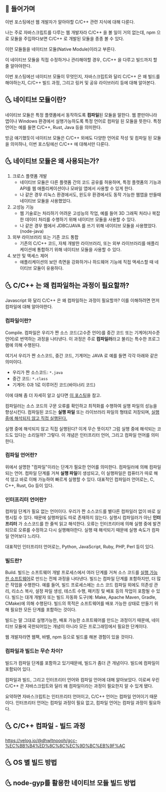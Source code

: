 ## 📢 들어가며

이번 포스팅에선 웹 개발자가 알아야할 C/C++ 관련 지식에 대해 다룬다.

나는 주로 자바스크립트를 다루는 웹 개발자라 C/C++ 을 볼 일이 거의 없는데,
npm 으로 모듈을 주입하다보면 C/C++ 로 개발된 모듈을 종종 볼 수 있다.

이런 모듈들을 네이티브 모듈(Native Module)이라고 부른다.

이 네이티브 모듈을 직접 수정하거나 관리해야할 경우,
C/C++ 을 다루고 빌드까지 할 줄 알아야한다.

이번 포스팅에선
네이티브 모듈이 무엇인지,
자바스크립트와 달리 C/C++ 은 왜 빌드를 해야하는지,
C/C++ 빌드 과정,
그리고 링커 및 공유 라이브러리 등에 대해 알아본다.

## 🌜 네이티브 모듈이란?

네이티브 모듈은 특정 플랫폼에서 동작하도록 **컴파일**된 모듈을 말한다.
웹 뿐만아니라 앱이나 Windows 환경에서 실행가능하도록 특정 언어로 컴파일 된 모듈을 뜻한다.
특정 언어는 예를 들면 C/C++, Rust, Java 등을 의미한다.

방금 얘기했듯이 네이티브 모듈은 C/C++ 외에도 다양한 언어로 작성 및 컴파일 된 모듈을 의미하나,
이번 포스팅에선 C/C++ 에 대해서만 다룬다.

## 🌜 네이티브 모듈은 왜 사용되는가?

1. 크로스 플랫폼 개발
    - 네이티브 모듈은 다른 플랫폼 간의 코드 공유를 허용하며, 특정 플랫폼의 기능과 API를 웹 애플리케이션이나 모바일 앱에서 사용할 수 있게 한다.
    - 나 같은 경우 리눅스 환경에서도, 윈도우 환경에서도 동작 가능한 웹앱을 만들때 네이티브 모듈을 사용했었다.
2. 고성능 기능
    - 웹 기술로는 처리하기 어려운 고성능의 작업, 예를 들어 3D 그래픽 처리나 복잡한 데이터 처리를 수행하기 위해 네이티브 모듈을 사용할 수 있다.
    - 나 같은 경우 웹에서 JDBC/JAVA 를 쓰기 위해 네이티브 모듈을 사용했었다. (node-java)
3. 외부 라이브러리 또는 기존 코드 통합
    - 기존의 C/C++ 코드, 자체 개발한 라이브러리, 또는 외부 라이브러리를 애플리케이션에 통합하기 위해 네이티브 모듈을 사용할 수 있다.
4. 보안 및 액세스 제어
    - 애플리케이션의 보안 측면을 강화하거나 하드웨어 기능에 직접 액세스할 때 네이티브 모듈이 유용하다.

## 🌜 C/C++ 는 왜 컴파일하는 과정이 필요할까?

Javascript 와 달리 C/C++ 은 왜 컴파일하는 과정이 필요할까?
이를 이해하려면 먼저 컴파일에 대해 알아야한다.

### 컴파일이란?

Compile.
컴파일은 우리가 짠 소스 코드(고수준 언어)를 중간 코드 또는 기계어(저수준 언어)로 번역하는 과정을 나타낸다.
이 과정은 주로 **컴파일러**라고 불리는 특수한 프로그램에 의해 수행된다.

여기서 우리가 짠 소스코드, 중간 코드, 기계어는
JAVA 로 예를 들면 각각 아래와 같은 의미이다.

-   우리가 짠 소스코드: `*.java`
-   중간 코드: `*.class`
-   기계어: 0과 1로 이루어진 코드(바이너리 코드)

이에 대해 좀 더 자세히 알고 싶다면 [이 포스팅](https://doozi0316.tistory.com/entry/1%EC%A3%BC%EC%B0%A8-JVM%EC%9D%80-%EB%AC%B4%EC%97%87%EC%9D%B4%EB%A9%B0-%EC%9E%90%EB%B0%94-%EC%BD%94%EB%93%9C%EB%8A%94-%EC%96%B4%EB%96%BB%EA%B2%8C-%EC%8B%A4%ED%96%89%ED%95%98%EB%8A%94-%EA%B2%83%EC%9D%B8%EA%B0%80)을 참고.

컴파일러는 소스 코드의 구문 오류를 확인하고 최적화를 수행하여 실행 파일의 성능을 향상시킨다.
컴파일된 코드는 **실행 파일** 또는 라이브러리 파일의 형태로 저장되며, <u>실행 중에 해석되지 않고 직접 실행된다.</u>

실행 중에 해석되지 않고 직접 실행된다?
이게 무슨 뜻이지?
그럼 실행 중에 해석되는 코드도 있다는 소리일까?
그렇다.
이 개념은 인터프리터 언어, 그리고 컴파일 언어를 의미한다.

### 컴파일 언어란?

위에서 설명한 "컴파일"이라는 단계가 필요한 언어를 의미한다.
컴파일러에 의해 컴파일 되는 언어.
컴파일 단계를 거쳐 **실행 파일**이 생성되고,
이 실행파일은 컴퓨터가 따로 해석 않고 바로 이해 가능하여 빠르게 실행할 수 있다.
대표적인 컴파일러 언어로는,
C, C++, Rust, Go 등이 있다.

### 인터프리터 언어란?

컴파일 단계가 필요 없는 언어이다.
우리가 짠 소스코드를 별다른 컴파일러 없이 바로 실행시킬 수 있다.
때문에 실행파일도 따로 존재하지 않는다.
실행시 컴파일러가 아닌 **인터프리터** 가 소스코드를 한 줄씩 읽고 해석한다.
오류는 인터프리터에 의해 실행 중에 발견되므로 오류를 수정하고 다시 실행해야한다.
실행 때 해석되기 때문에 실행 속도가 컴파일 언어보다 느리다.

대표적인 인터프리터 언어로는,
Python, JavaScript, Ruby, PHP, Perl 등이 있다.

### 빌드란?

Build.
빌드는 소프트웨어 개발 프로세스에서 여러 단계를 거쳐 소스 코드를 <u>실행 가능한 소프트웨어</u>로 만드는 전체 과정을 나타낸다.
빌드는 컴파일 단계를 포함하지만, 더 많은 작업을 수행한다.
예를 들어, 빌드 프로세스에는 소스 코드 컴파일 외에도 의존성 관리, 리소스 복사, 설정 파일 생성, 테스트 수행, 패키징 및 배포 등의 작업이 포함될 수 있다.
빌드는 대개 개발자 또는 빌드 자동화 도구(예: Make, Apache Maven, Gradle, CMake)에 의해 수행된다.
빌드의 목적은 소프트웨어를 배포 가능한 상태로 만들기 위해 필요한 모든 단계를 포함하는 것이다.

빌드는 말 그대로 실행가능한, 배포 가능한 소프트웨어를 만드는 과정이기 때문에,
네이티브 모듈에 국한되어있는 개념이 아니라
모든 프로그래밍에서 필요한 단계이다.

웹 개발자라면 웹팩, 바벨, npm 등으로 빌드를 해본 경험이 있을 것이다.

### 컴파일과 빌드는 무슨 차이?

빌드가 컴파일 단계를 포함하고 있기때문에,
빌드가 좀더 큰 개념이다.
빌드에 컴파일이 포함되어 있다.

컴파일과 빌드, 그리고 인터프리터 언어와 컴파일 언어에 대해 알아보았다.
이로써 우린 C/C++ 은 자바스크립트와 달리 왜 컴파일이라는 과정이 필요한지 알 수 있게 됐다.

요약하면 자바스크립트는 인터프리터 언어이고, C/C++ 언어는 컴파일 언어이기 때문이다.
인터프리터 언어는 컴파일 과정이 필요 없고,
컴파일 언어는 컴파일 과정이 필요하다.

## 🌜 C/C++ 컴파일 - 빌드 과정

https://velog.io/@dhwltnoooh/gcc-%EC%BB%B4%ED%8C%8C%EC%9D%BC%EB%9F%AC

## 🌜 OS 별 빌드 방법

## 🌜 node-gyp를 활용한 네이티브 모듈 빌드 방법
